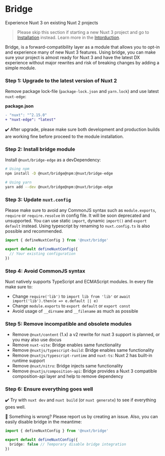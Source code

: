 # Bridge

Experience Nuxt 3 on existing Nuxt 2 projects

> Please skip this section if starting a new Nuxt 3 project and go to [Installation](/get-started/installation) instead.
> Learn more in the [Intorduction](/get-started/introduction).

Bridge, is a forward-compatibility layer as a module that allows you to opt-in and experience many of new Nuxt 3 features.
Using bridge, you can make sure your project is almost ready for Nuxt 3 and have the latest DX experience without major rewrites and risk of breaking changes by adding a simple module.


### **Step 1:**  Upgrade to the latest version of Nuxt 2

Remove package lock-file (`package-lock.json` and `yarn.lock`) and use latest `nuxt-edge`:

**package.json**

```diff
- "nuxt": "^2.15.0"
+ "nuxt-edge": "latest"
```

✔️ After upgrade, please make sure both development and production builds are working fine before proceed to the module installation.

### **Step 2:**  Install bridge module

Install `@nuxt/bridge-edge` as a devDependency:

```bash
# Using npm
npm install -D @nuxt/bridge@npm:@nuxt/bridge-edge

# Using yarn
yarn add --dev @nuxt/bridge@npm:@nuxt/bridge-edge
```

### **Step 3:** Update `nuxt.config`

Please make sure to avoid any CommonJS syntax such as `module.exports`, `require` or `require.resolve` in config file. It will be soon deprecated and unsupported. You can use static `import`, dynamic `import()` and `export default` instead. Using typescript by renaming to `nuxt.config.ts` is also possible and recommended.

```ts [nuxt.config.js]
import { defineNuxtConfig } from '@nuxt/bridge'

export default defineNuxtConfig({
  // Your existing configuration
})
```

### **Step 4:** Avoid CommonJS syntax

Nuxt natively supports TypeScript and ECMAScript modules. In every file make sure to:

- Change `require('lib')` to `import lib from 'lib'` or `await import('lib').then(e => e.default || e)`
- Change `module.exports` to `export default` or `export const`
- Avoid usage of `__dirname` and `__filename` as much as possible

### **Step 5:** Remove incompatible and obsolete modules

- Remove `@nuxt/content` (1.x) a v2 rewrite for nuxt 3 support is planned, or you may also use docus
- Remove `nuxt-vite`: Bridge enables same functionality
- Remove `@nuxtjs/typescript-build`: Bridge enables same functionality
- Remove `@nuxtjs/typescript-runtime` and `nuxt-ts`: Nuxt 2 has built-in runtime support
- Remove `@nuxt/nitro`: Bridge injects same functionality
- Remove `@nuxtjs/composition-api`: Bridge provides a Nuxt 3 compatible composition-api layer and help to remove dependency

### **Step 6:** Ensure everything goes well

✔️ Try with `nuxt dev` and `nuxt build` (or `nuxt generate`) to see if everything goes well.

🐛 Something is wrong? Please report us by creating an issue. Also, you can easily disable bridge in the meantime:

```ts [nuxt.config.js]
import { defineNuxtConfig } from '@nuxt/bridge'

export default defineNuxtConfig({
  bridge: false // Temporary disable bridge integration
})
```
